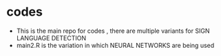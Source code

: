 # codes
* This is the main repo for codes , there are multiple variants for SIGN LANGUAGE DETECTION
* main2.R is the variation in which NEURAL NETWORKS are being used
